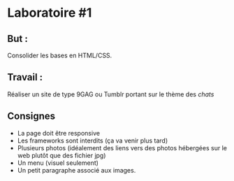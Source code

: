 # Laboratoire \#1

## But :
Consolider les bases en HTML/CSS.

## Travail :
Réaliser un site de type 9GAG ou Tumblr portant sur le thème des *chats*

## Consignes

*  La page doit être responsive
*  Les frameworks sont interdits (ça va venir plus tard)
*  Plusieurs photos (idéalement des liens vers des photos hébergées sur le web plutôt que des fichier jpg)
*  Un menu (visuel seulement)
*  Un petit paragraphe associé aux images.
